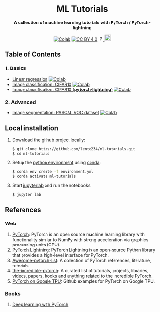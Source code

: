<div align="center">

# ML Tutorials

**A collection of machine learning tutorials with PyTorch / PyTorch-lightning**

[![Colab](https://colab.research.google.com/assets/colab-badge.svg)](https://colab.research.google.com/github/lento234/ml-tutorials/blob/main/index.ipynb)
[![CC BY 4.0][cc-by-shield]][cc-by]
<a href="https://pytorch.org/">
    <img src="https://raw.githubusercontent.com/pytorch/pytorch/master/docs/source/_static/img/pytorch-logo-dark.png" alt="PyTorch" height="15"/>
</a>
<a href="https://www.pytorchlightning.ai">
    <img src="https://raw.githubusercontent.com/PyTorchLightning/pytorch-lightning/master/docs/source/_images/logos/lightning_logo-name.png" alt="PyTorch-lightning" height="20"/>
</a>

</div>

## Table of Contents

### 1. Basics

- [Linear regression](01-basics/linear_regression.ipynb) [![Colab](https://colab.research.google.com/assets/colab-badge.svg)](https://colab.research.google.com/github/lento234/ml-tutorials/blob/main/01-basics/linear_regression.ipynb) 
- [Image classification: CIFAR10](01-basics/CIFAR10.ipynb) [![Colab](https://colab.research.google.com/assets/colab-badge.svg)](https://colab.research.google.com/github/lento234/ml-tutorials/blob/main/01-basics/CIFAR10.ipynb)
- [Image classification: CIFAR10 (**pytorch-lightning**)](01-basics/CIFAR10_pl.ipynb) [![Colab](https://colab.research.google.com/assets/colab-badge.svg)](https://colab.research.google.com/github/lento234/ml-tutorials/blob/main/01-basics/CIFAR10_pl.ipynb)

### 2. Advanced

- [Image segmentation: PASCAL VOC dataset](02-advanced/image_segmentation.ipynb) [![Colab](https://colab.research.google.com/assets/colab-badge.svg)](https://colab.research.google.com/github/lento234/ml-tutorials/blob/main/02-advanced/image_segmentation.ipynb)

## Local installation

1. Download the github project locally:

    ```bash
    $ git clone https://github.com/lento234/ml-tutorials.git
    $ cd ml-tutorials
    ```
    
2. Setup the [python environment](environment.yml) using [conda](https://docs.conda.io/en/latest/miniconda.html):

    ```bash
    $ conda env create -f environment.yml
    $ conda activate ml-tutorials
    ```

3. Start [jupyterlab](https://jupyterlab.readthedocs.io/en/stable/) and run the notebooks:

    ```bash
    $ jupyter lab
    ```

## References

### Web 

1. [PyTorch](https://pytorch.org): PyTorch is an open source machine learning library with functionality similar to NumPy with strong acceleration via graphics processing units (GPU).
2. [PyTorch Lightning](https://www.pytorchlightning.ai): PyTorch Lightning is an open-source Python library that provides a high-level interface for PyTorch.
3. [Awesome-pytorch-list](https://github.com/bharathgs/Awesome-pytorch-list): A collection of PyTorch references, literature, tutorials.
4. [the-incredible-pytorch](https://github.com/ritchieng/the-incredible-pytorch): A curated list of tutorials, projects, libraries, videos, papers, books and anything related to the incredible PyTorch.
5. [PyTorch on Google TPU](https://github.com/pytorch/xla): Github examples for PyTorch on Google TPU.

### Books

1. [Deep learning with PyTorch](https://www.manning.com/books/deep-learning-with-pytorch)

[cc-by]: http://creativecommons.org/licenses/by/4.0/
[cc-by-shield]: https://img.shields.io/badge/License-CC%20BY%204.0-brightgreen.svg

